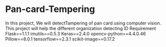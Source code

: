 # Pan-card-Tempering
In this project, We will detectTampering of pan card using computer vision. This project will help the different organization detecting ID
Requirement
Flask==1.1.1
imutils==0.5.3
Keras==2.4.0
opencv-python==4.4.0.46
Pillow==8.0.1
tensorflow==2.3.1
scikit-image==0.17.2
